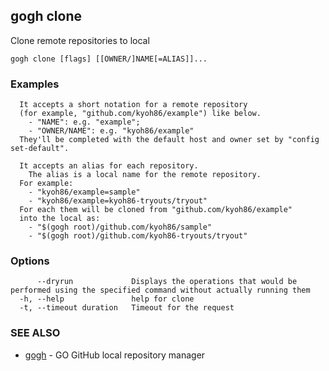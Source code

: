 ## gogh clone

Clone remote repositories to local

```
gogh clone [flags] [[OWNER/]NAME[=ALIAS]]...
```

### Examples

```
  It accepts a short notation for a remote repository
  (for example, "github.com/kyoh86/example") like below.
    - "NAME": e.g. "example"; 
    - "OWNER/NAME": e.g. "kyoh86/example"
  They'll be completed with the default host and owner set by "config set-default".

  It accepts an alias for each repository.
	The alias is a local name for the remote repository.
  For example:
    - "kyoh86/example=sample"
    - "kyoh86/example=kyoh86-tryouts/tryout"
  For each them will be cloned from "github.com/kyoh86/example"
  into the local as:
    - "$(gogh root)/github.com/kyoh86/sample"
    - "$(gogh root)/github.com/kyoh86-tryouts/tryout"
```

### Options

```
      --dryrun             Displays the operations that would be performed using the specified command without actually running them
  -h, --help               help for clone
  -t, --timeout duration   Timeout for the request
```

### SEE ALSO

* [gogh](gogh.md)	 - GO GitHub local repository manager

